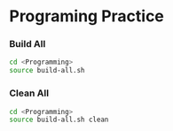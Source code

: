 # Programing Practice

### Build All
```bash
cd <Programming>
source build-all.sh
```

### Clean All
```bash
cd <Programming>
source build-all.sh clean
```

